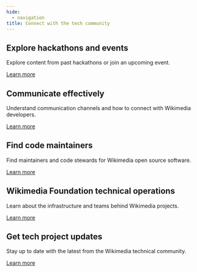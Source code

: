 ```yaml
---
hide:
  - navigation
title: Connect with the tech community
---
```

## Explore hackathons and events

Explore content from past hackathons or join an upcoming event.

[Learn more](events.md)

## Communicate effectively

Understand communication channels and how to connect with Wikimedia developers.

[Learn more](communicate.md)

## Find code maintainers

Find maintainers and code stewards for Wikimedia open source software.

[Learn more](code-maintainers.md)

## Wikimedia Foundation technical operations

Learn about the infrastructure and teams behind Wikimedia projects.

[Learn more](wmf-technical-operations.md)

## Get tech project updates

Stay up to date with the latest from the Wikimedia technical community.

[Learn more](updates.md)
